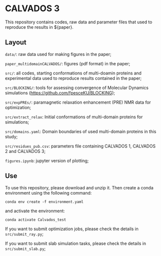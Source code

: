 # CALVADOS 3

This repository contains codes, raw data and parameter files that used to reproduce the results in ${paper}.

## Layout
`data/`: raw data used for making figures in the paper; 

`paper_multidomainCALVADOS/`: figures (pdf format) in the paper; 

`src/`: all codes, starting conformations of multi-doamin proteins and experimental data used to reproduce results contained in the paper;

`src/BLOCKING/`: tools for assessing convergence of Molecular Dynamics simulations (https://github.com/fpesceKU/BLOCKING);

`src/expPREs/`: paramagnetic relaxation enhancement (PRE) NMR data for optimization;

`src/extract_relax`: Initial conformations of multi-domain proteins for simulations;

`src/domains.yaml`: Domain boundaries of used multi-domain proteins in this study;

`src/residues_pub.csv`: parameters file containing CALVADOS 1, CALVADOS 2 and CALVADOS 3;

`figures.ipynb`: jupyter version of plotting;



## Use
To use this repository, please download and unzip it. 
Then create a conda environment using the following command:

``conda env create -f environment.yaml``

and activate the environment:

```conda activate Calvados_test```

If you want to submit optimization jobs, please check the details in `src/submit_ray.py`;

If you want to submit slab simulation tasks, please check the details in `src/submit_slab.py`;